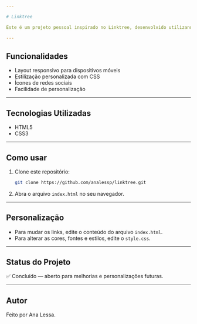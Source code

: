 ```yaml
---

# Linktree

Este é um projeto pessoal inspirado no Linktree, desenvolvido utilizando HTML e CSS puro, com o objetivo de reunir em um só lugar todos os links importantes para o estúdio Ivi Afro Braids (redes sociais, catálogo, etc).

---
```


## Funcionalidades

- Layout responsivo para dispositivos móveis
- Estilização personalizada com CSS
- Ícones de redes sociais
- Facilidade de personalização

---

## Tecnologias Utilizadas

- HTML5
- CSS3

---

## Como usar

1. Clone este repositório:
   ```bash
   git clone https://github.com/analessp/linktree.git
   ```
2. Abra o arquivo `index.html` no seu navegador.

---

## Personalização

- Para mudar os links, edite o conteúdo do arquivo `index.html`.
- Para alterar as cores, fontes e estilos, edite o `style.css`.

---

## Status do Projeto

✅ Concluído — aberto para melhorias e personalizações futuras.

---

## Autor

Feito por Ana Lessa.
